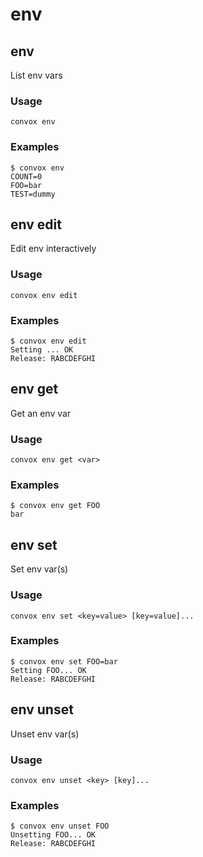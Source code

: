 # env

## env

List env vars

### Usage

    convox env

### Examples

    $ convox env
    COUNT=0
    FOO=bar
    TEST=dummy

## env edit

Edit env interactively

### Usage

    convox env edit

### Examples

    $ convox env edit
    Setting ... OK
    Release: RABCDEFGHI

## env get

Get an env var

### Usage

    convox env get <var>

### Examples

    $ convox env get FOO
    bar

## env set

Set env var(s)

### Usage

    convox env set <key=value> [key=value]...

### Examples

    $ convox env set FOO=bar
    Setting FOO... OK
    Release: RABCDEFGHI

## env unset

Unset env var(s)

### Usage

    convox env unset <key> [key]...

### Examples

    $ convox env unset FOO
    Unsetting FOO... OK
    Release: RABCDEFGHI